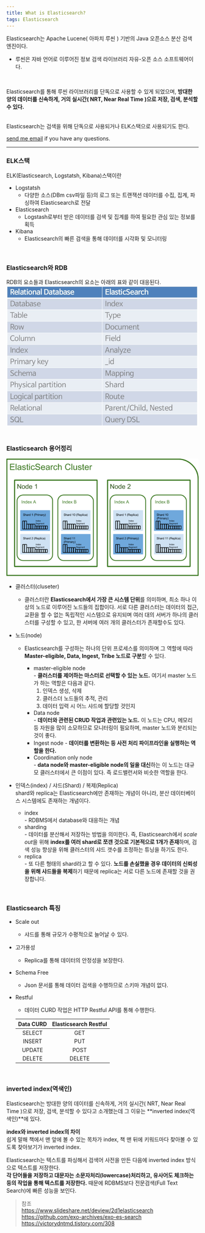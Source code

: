 ```yaml
---
title: What is Elasticsearch?
tags: Elasticsearch
---
```


Elasticsearch는 Apache Lucene( 아파치 루씬 ) 기반의 Java 오픈소스 분산 검색 엔진이다.  

* 루씬은 자바 언어로 이루어진 정보 검색 라이브러리 자유-오픈 소스 소프트웨어이다.  
<br />

Elasticsearch를 통해 루씬 라이브러리를 단독으로 사용할 수 있게 되었으며, **방대한 양의 데이터를 신속하게, 거의 실시간( NRT, Near Real Time )으로 저장, 검색, 분석할 수 있다.**  
<br />

Elasticsearch는 검색을 위해 단독으로 사용되거나 ELK스택으로 사용되기도 한다.  

[send me email](mailto:jewel7492@gmail.com) if you have any questions.

<!--more-->

---

### ELK스택  

ELK(Elasticsearch, Logstatsh, Kibana)스택이란  

* Logstatsh  
  * 다양한 소스(DBm csv파일 등)의 로그 또는 트랜잭션 데이터를 수집, 집계, 파싱하여 Elasticsearch로 전달  
* Elasticsearch
  * Logstash로부터 받은 데이터를 검색 및 집계를 하여 필요한 관심 있는 정보를 획득  
* Kibana
  * Elasticsearch의 빠른 검색을 통해 데이터를 시각화 및 모니터링  
<br />

### Elasticsearch와 RDB

RDB의 요소들과 Elasticsearch의 요소는 아래의 표와 같이 대응된다.  
![그림1](/assets/Elasticsearch/WhatisElasticsearch/1.PNG)  
<br />

### Elasticsearch 용어정리  

![그림1](/assets/Elasticsearch/WhatisElasticsearch/2.png)  

* 클러스터(cluseter)  
  * 클러스터란 **Elasticsearch에서 가장 큰 시스템 단위**를 의미하며, 최소 하나 이상의 노드로 이루어진 노드들의 집합이다. 서로 다른 클러스터는 데이터의 접근, 교환을 할 수 없는 독립적인 시스템으로 유지되며 여러 대의 서버가 하나의 클러스터를 구성할 수 있고, 한 서버에 여러 개의 클러스터가 존재할수도 있다.  

* 노드(node)  
  * Elasticsearch를 구성하는 하나의 단위 프로세스를 의미하며 그 역할에 따라 **Master-eligible, Data, Ingest, Tribe 노드로 구분**할 수 있다.  

    * master-eligible node  
    \- **클러스터를 제어하는 마스터로 선택할 수 있는 노드.** 여기서 master 노드가 하는 역할은 다음과 같다.  
      1. 인덱스 생성, 삭제  
      2. 클러스더 노드들의 추적, 관리  
      3. 데이터 입력 시 어느 샤드에 할당할 것인지  
    * Data node  
    \- **데이터와 관련된 CRUD 작업과 관련있는 노드.** 이 노드는 CPU, 메모리 등 자원을 많이 소모하므로 모니터링이 필요하며, master 노드와 분리되는 것이 좋다.  
    * Ingest node
    \- **데이터를 변환하는 등 사전 처리 파이프라인을 실행하는 역할을 한다.**  
    * Coordination only node  
    \- **data node와 master-eligible node의 일을 대신**하는 이 노드는 대규모 클러스터에서 큰 이점이 있다. 즉 로드밸런서와 비슷한 역할을 한다.  

* 인덱스(index) / 샤드(Shard) / 복제(Replica)  
  shard와 replica는 Elasticsearch에만 존재하는 개념이 아니라, 분산 데이터베이스 시스템에도 존재하는 개념이다.  
  * index  
  \- RDBMS에서 database와 대응하는 개념  
  *  sharding  
  \- 데이터를 분산해서 저장하는 방법을 의미한다. 즉, Elasticsearch에서 *scale out*을 위해 **index를 여러 shard로 쪼갠 것으로 기본적으로 1개가 존재**하며, 검색 성능 향상을 위해 클러스터의 샤드 갯수를 조정하는 튜닝을 하기도 한다.  
  * replica  
  \-  또 다른 형태의 shard라고 할 수 있다. **노드를 손실했을 경우 데이터의 신뢰성을 위해 샤드들을 복제**하기 때문에 replica는 서로 다른 노드에 존재할 것을 권장합니다.
<br />

### Elasticsearch 특징  

* Scale out  
  * 샤드를 통해 규모가 수평적으로 늘어날 수 있다.  
* 고가용성  
  * Replica를 통해 데이터의 안정성을 보장한다.  
* Schema Free  
  * Json 문서를 통해 데이터 검색을 수행하므로 스키마 개념이 없다.  
* Restful  
  * 데이터 CURD 작업은 HTTP Restful API를 통해 수행한다.  

  |Data CURD|Elasticsearch Restful|
  |:---:|:---:|
  |SELECT|GET|
  |INSERT|PUT|
  |UPDATE|POST|
  |DELETE|DELETE|
<br />

### inverted index(역색인)  

Elasticsearch는 방대한 양의 데이터를 신속하게, 거의 실시간( NRT, Near Real Time )으로 저장, 검색, 분석할 수 있다고 소개했는데 그 이유는 **inverted index(역색인)**에 있다.  

**index와 inverted index의 차이**  
쉽게 말해 책에서 맨 앞에 볼 수 있는 목차가 index, 책 맨 뒤에 키워드마다 찾아볼 수 있도록 찾아보기가 inverted index.

Elasticsearch는 텍스트를 파싱해서 검색어 사전을 만든 다음에 inverted index 방식으로 텍스트를 저장한다.  
**각 단어들을 저장하고 대문자는 소문자처리(lowercase)처리하고, 유사어도 체크하는 등의 작업을 통해 텍스트를 저장한다.** 때문에 RDBMS보다 전문검색(Full Text Search)에 빠른 성능을 보인다.

> 참조  
https://www.slideshare.net/deview/2d1elasticsearch  
https://github.com/exo-archives/exo-es-search  
https://victorydntmd.tistory.com/308  
